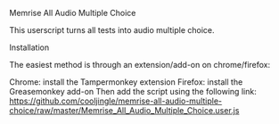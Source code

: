 Memrise All Audio Multiple Choice

This userscript turns all tests into audio multiple choice.

Installation

The easiest method is through an extension/add-on on chrome/firefox:

Chrome: install the Tampermonkey extension
Firefox: install the Greasemonkey add-on
Then add the script using the following link: https://github.com/cooljingle/memrise-all-audio-multiple-choice/raw/master/Memrise_All_Audio_Multiple_Choice.user.js
